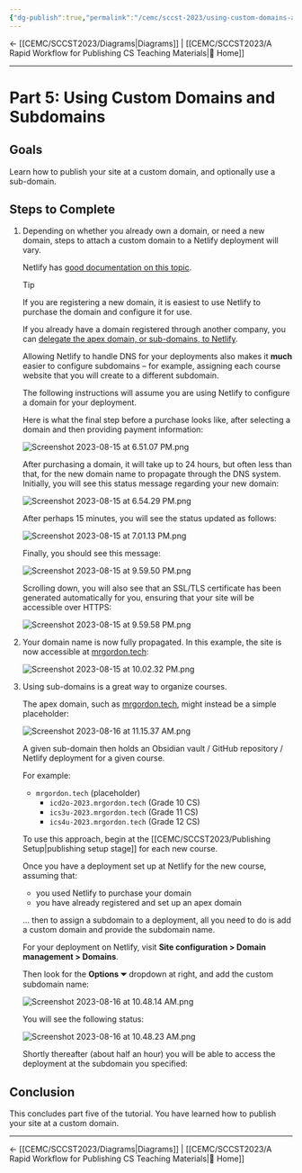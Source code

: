 ```yaml
---
{"dg-publish":true,"permalink":"/cemc/sccst-2023/using-custom-domains-and-subdomains/","dgHomeLink":false}
---
```



← [[CEMC/SCCST2023/Diagrams\|Diagrams]] | [[CEMC/SCCST2023/A Rapid Workflow for Publishing CS Teaching Materials\|🏡 Home]]

---

#  Part 5: Using Custom Domains and Subdomains

## Goals

Learn how to publish your site at a custom domain, and optionally use a sub-domain.

## Steps to Complete

1. Depending on whether you already own a domain, or need a new domain, steps to attach a custom domain to a Netlify deployment will vary.
   
   Netlify has [good documentation on this topic](https://docs.netlify.com/domains-https/custom-domains/).
   
   > [!TIP]
   > If you are registering a new domain, it is easiest to use Netlify to purchase the domain and configure it for use.
   > 
   > If you already have a domain registered through another company, you can [delegate the apex domain, or sub-domains, to Netlify](https://docs.netlify.com/domains-https/netlify-dns/delegate-to-netlify/).
   > 
   > Allowing Netlify to handle DNS for your deployments also makes it **much** easier to configure subdomains – for example, assigning each course website that you will create to a different subdomain.
   
   The following instructions will assume you are using Netlify to configure a domain for your deployment.
   
   Here is what the final step before a purchase looks like, after selecting a domain and then providing payment information:
   
   ![Screenshot 2023-08-15 at 6.51.07 PM.png](/img/user/Attachments/Screenshot%202023-08-15%20at%206.51.07%20PM.png)
   
   After purchasing a domain, it will take up to 24 hours, but often less than that, for the new domain name to propagate through the DNS system. Initially, you will see this status message regarding your new domain:
   
   ![Screenshot 2023-08-15 at 6.54.29 PM.png](/img/user/Attachments/Screenshot%202023-08-15%20at%206.54.29%20PM.png)
   
   After perhaps 15 minutes, you will see the status updated as follows:
   
   ![Screenshot 2023-08-15 at 7.01.13 PM.png](/img/user/Attachments/Screenshot%202023-08-15%20at%207.01.13%20PM.png)
   
   Finally, you should see this message:
   
   ![Screenshot 2023-08-15 at 9.59.50 PM.png](/img/user/Attachments/Screenshot%202023-08-15%20at%209.59.50%20PM.png)
   
   Scrolling down, you will also see that an SSL/TLS certificate has been generated automatically for you, ensuring that your site will be accessible over HTTPS:
   
   ![Screenshot 2023-08-15 at 9.59.58 PM.png](/img/user/Attachments/Screenshot%202023-08-15%20at%209.59.58%20PM.png)
   
2. Your domain name is now fully propagated. In this example, the site is now accessible at [mrgordon.tech](https://mrgordon.tech):

   ![Screenshot 2023-08-15 at 10.02.32 PM.png](/img/user/Attachments/Screenshot%202023-08-15%20at%2010.02.32%20PM.png)
   
3. Using sub-domains is a great way to organize courses.
   
   The apex domain, such as [mrgordon.tech](https://mrgordon.tech), might instead be a simple placeholder:
   
   ![Screenshot 2023-08-16 at 11.15.37 AM.png](/img/user/Attachments/Screenshot%202023-08-16%20at%2011.15.37%20AM.png)
   
   A given sub-domain then holds an Obsidian vault / GitHub repository / Netlify deployment for a given course.
   
   For example:
   
   - `mrgordon.tech` (placeholder)
	   - `icd2o-2023.mrgordon.tech` (Grade 10 CS)
	   - `ics3u-2023.mrgordon.tech` (Grade 11 CS)
	   - `ics4u-2023.mrgordon.tech` (Grade 12 CS)
   
   To use this approach, begin at the [[CEMC/SCCST2023/Publishing Setup\|publishing setup stage]] for each new course.
   
   Once you have a deployment set up at Netlify for the new course, assuming that:
   
   - you used Netlify to purchase your domain
   - you have already registered and set up an apex domain 
   
   ... then to assign a subdomain to a deployment, all you need to do is add a custom domain and provide the subdomain name.
   
   For your deployment on Netlify, visit **Site configuration > Domain management > Domains**.
   
   Then look for the **Options ⏷** dropdown at right, and add the custom subdomain name:
   
   ![Screenshot 2023-08-16 at 10.48.14 AM.png](/img/user/Attachments/Screenshot%202023-08-16%20at%2010.48.14%20AM.png)
   
   You will see the following status:
   
   ![Screenshot 2023-08-16 at 10.48.23 AM.png](/img/user/Attachments/Screenshot%202023-08-16%20at%2010.48.23%20AM.png)
   
   Shortly thereafter (about half an hour) you will be able to access the deployment at the subdomain you specified:
   
   
   
## Conclusion

This concludes part five of the tutorial. You have learned how to publish your site at a custom domain.

---

← [[CEMC/SCCST2023/Diagrams\|Diagrams]] | [[CEMC/SCCST2023/A Rapid Workflow for Publishing CS Teaching Materials\|🏡 Home]]


